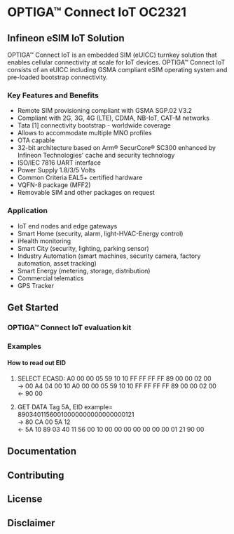 # OPTIGA™ Connect IoT OC2321

## Infineon eSIM IoT Solution

OPTIGA™ Connect IoT is an embedded SIM (eUICC) turnkey solution that
enables cellular connectivity at scale for IoT devices.
OPTIGA™ Connect IoT consists of an eUICC including GSMA compliant
eSIM operating system and pre-loaded bootstrap connectivity.


### Key Features and Benefits
* Remote SIM provisioning compliant with GSMA SGP.02 V3.2
* Compliant with 2G, 3G, 4G (LTE), CDMA, NB-IoT, CAT-M networks
* Tata [1] connectivity bootstrap - worldwide coverage
* Allows to accommodate multiple MNO profiles
* OTA capable
* 32-bit architecture based on Arm® SecurCore® SC300 enhanced by Infineon Technologies' cache and security technology
* ISO/IEC 7816 UART interface
* Power Supply 1.8/3/5 Volts
* Common Criteria EAL5+ certified hardware
* VQFN-8 package (MFF2)
* Removable SIM and other packages on request
### Application
* IoT end nodes and edge gateways
* Smart Home (security, alarm, light-HVAC-Energy control)
* iHealth monitoring
* Smart City (security, lighting, parking sensor)
* Industry Automation (smart machines, security camera, factory automation, asset tracking)
* Smart Energy (metering, storage, distribution)
* Commercial telematics
* GPS Tracker

## Get Started
### OPTIGA™ Connect IoT evaluation kit
### Examples

#### How to read out EID

1)  SELECT ECASD: A0 00 00 05 59 10 10 FF FF FF FF 89 00 00 02 00<br>
->  00 A4 04 00 10 A0 00 00 05 59 10 10 FF FF FF FF 89 00 00 02 00<br> 
<- 90 00

2) GET DATA Tag 5A, EID example= 89034011560010000000000000000121<br>
-> 80 CA 00 5A 12<br>
<- 5A 10 89 03 40 11 56 00 10 00 00 00 00 00 00 00 01 21 90 00<br>



## Documentation

## Contributing

## License

## Disclaimer
